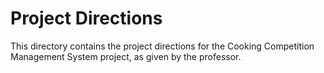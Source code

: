 # Project Directions

This directory contains the project directions for the Cooking Competition Management System project, as given by the professor.
